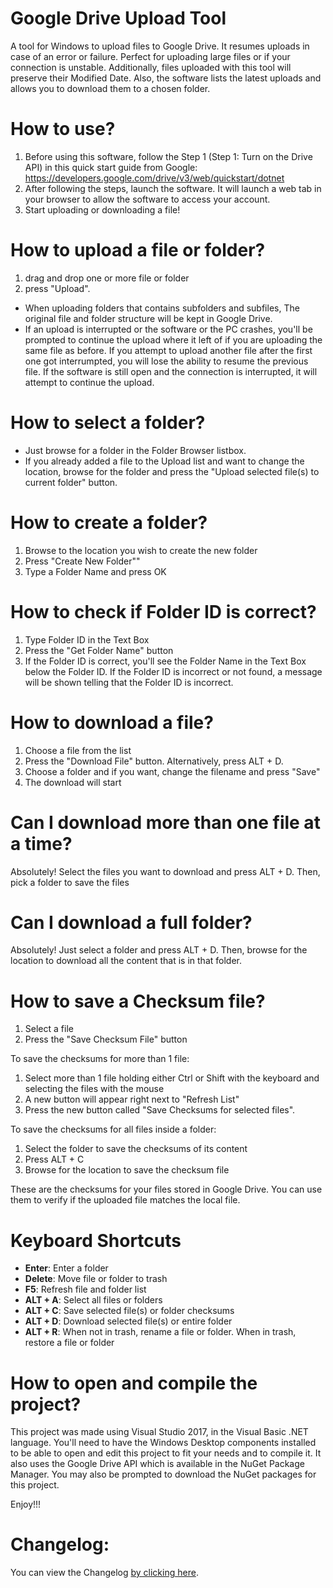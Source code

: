 # Google Drive Upload Tool
A tool for Windows to upload files to Google Drive. It resumes uploads in case of an error or failure. Perfect for uploading large files or if your connection is unstable. Additionally, files uploaded with this tool will preserve their Modified Date. Also, the software lists the latest uploads and allows you to download them to a chosen folder.

# How to use?
1. Before using this software, follow the Step 1 (Step 1: Turn on the Drive API) in this quick start guide from Google: https://developers.google.com/drive/v3/web/quickstart/dotnet
2. After following the steps, launch the software. It will launch a web tab in your browser to allow the software to access your account.
3. Start uploading or downloading a file!

# How to upload a file or folder?
1. drag and drop one or more file or folder
2. press "Upload". 

* When uploading folders that contains subfolders and subfiles, The original file and folder structure will be kept in Google Drive.
* If an upload is interrupted or the software or the PC crashes, you'll be prompted to continue the upload where it left of if you are uploading the same file as before. If you attempt to upload another file after the first one got interrumpted, you will lose the ability to resume the previous file. If the software is still open and the connection is interrupted, it will attempt to continue the upload.

# How to select a folder?
* Just browse for a folder in the Folder Browser listbox.
* If you already added a file to the Upload list and want to change the location, browse for the folder and press the "Upload selected file(s) to current folder" button.

# How to create a folder?
1. Browse to the location you wish to create the new folder
2. Press "Create New Folder""
3. Type a Folder Name and press OK

# How to check if Folder ID is correct?
1. Type Folder ID in the Text Box
2. Press the "Get Folder Name" button
3. If the Folder ID is correct, you'll see the Folder Name in the Text Box below the Folder ID. If the Folder ID is incorrect or not found, a message will be shown telling that the Folder ID is incorrect.

# How to download a file?
1. Choose a file from the list
2. Press the "Download File" button. Alternatively, press ALT + D.
3. Choose a folder and if you want, change the filename and press "Save"
4. The download will start

# Can I download more than one file at a time?
Absolutely! Select the files you want to download and press ALT + D. Then, pick a folder to save the files

# Can I download a full folder?
Absolutely! Just select a folder and press ALT + D. Then, browse for the location to download all the content that is in that folder.

# How to save a Checksum file?
1. Select a file
2. Press the "Save Checksum File" button

To save the checksums for more than 1 file:
1. Select more than 1 file holding either Ctrl or Shift with the keyboard and selecting the files with the mouse
2. A new button will appear right next to "Refresh List"
3. Press the new button called "Save Checksums for selected files".

To save the checksums for all files inside a folder:
1. Select the folder to save the checksums of its content
2. Press ALT + C
3. Browse for the location to save the checksum file

These are the checksums for your files stored in Google Drive. You can use them to verify if the uploaded file matches the local file.

# Keyboard Shortcuts
* **Enter**: Enter a folder
* **Delete**: Move file or folder to trash
* **F5**: Refresh file and folder list
* **ALT + A**: Select all files or folders
* **ALT + C**: Save selected file(s) or folder checksums
* **ALT + D**: Download selected file(s) or entire folder
* **ALT + R**: When not in trash, rename a file or folder. When in trash, restore a file or folder

# How to open and compile the project?
This project was made using Visual Studio 2017, in the Visual Basic .NET language. You'll need to have the Windows Desktop components installed to be able to open and edit this project to fit your needs and to compile it. It also uses the Google Drive API which is available in the NuGet Package Manager. You may also be prompted to download the NuGet packages for this project.

Enjoy!!!

# Changelog:
You can view the Changelog [by clicking here](https://github.com/moisesmcardona/GoogleDriveUploadTool/blob/master/Google%20Drive%20Uploader1/Changelog.txt).